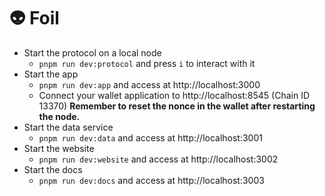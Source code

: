 # 👽 Foil

* Start the protocol on a local node
  * `pnpm run dev:protocol` and press `i` to interact with it
* Start the app
  * `pnpm run dev:app` and access at http://localhost:3000
  *  Connect your wallet application to http://localhost:8545 (Chain ID 13370) **Remember to reset the nonce in the wallet after restarting the node.**
* Start the data service
  * `pnpm run dev:data` and access at http://localhost:3001
* Start the website
  * `pnpm run dev:website` and access at http://localhost:3002
* Start the docs
  * `pnpm run dev:docs` and access at http://localhost:3003